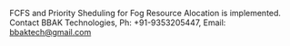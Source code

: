 FCFS and Priority Sheduling for Fog Resource Alocation is implemented.
Contact BBAK Technologies, Ph: +91-9353205447, Email: bbaktech@gmail.com 
